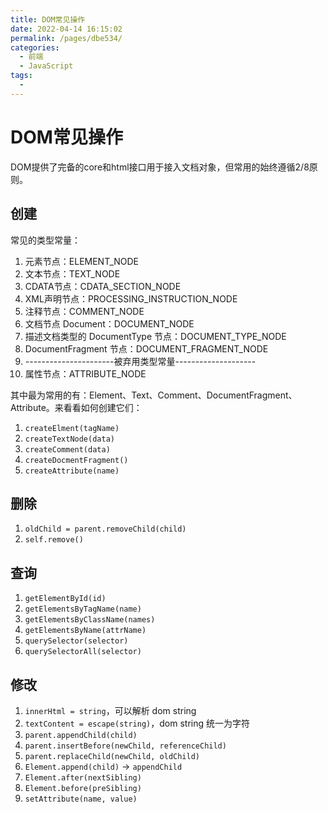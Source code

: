 ```yaml
---
title: DOM常见操作
date: 2022-04-14 16:15:02
permalink: /pages/dbe534/
categories:
  - 前端
  - JavaScript
tags:
  - 
---
```


# DOM常见操作

DOM提供了完备的core和html接口用于接入文档对象，但常用的始终遵循2/8原则。

## 创建

常见的类型常量：

1. 元素节点：ELEMENT_NODE
2. 文本节点：TEXT_NODE
3. CDATA节点：CDATA_SECTION_NODE
4. XML声明节点：PROCESSING_INSTRUCTION_NODE
5. 注释节点：COMMENT_NODE
6. 文档节点 Document：DOCUMENT_NODE
7. 描述文档类型的 DocumentType 节点：DOCUMENT_TYPE_NODE
8. DocumentFragment 节点：DOCUMENT_FRAGMENT_NODE
9. ----------------------被弃用类型常量--------------------
10. 属性节点：ATTRIBUTE_NODE

<!-- more -->

其中最为常用的有：Element、Text、Comment、DocumentFragment、Attribute。来看看如何创建它们：

1. `createElment(tagName)`
2. `createTextNode(data)`
3. `createComment(data)`
4. `createDocmentFragment()`
5. `createAttribute(name)`

## 删除

1. `oldChild = parent.removeChild(child)`
2. `self.remove()`

## 查询

1. `getElementById(id)`
2. `getElementsByTagName(name)`
3. `getElementsByClassName(names)`
4. `getElementsByName(attrName)`
5. `querySelector(selector)`
6. `querySelectorAll(selector)`

## 修改

1. `innerHtml = string`，可以解析 dom string
2. `textContent = escape(string)`，dom string 统一为字符
3. `parent.appendChild(child)`
4. `parent.insertBefore(newChild, referenceChild)`
5. `parent.replaceChild(newChild, oldChild)`
6. `Element.append(child)` -> `appendChild`
7. `Element.after(nextSibling)`
8. `Element.before(preSibling)`
9. `setAttribute(name, value)`
